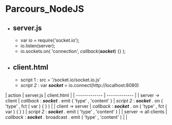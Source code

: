 # Parcours_NodeJS

* ## server.js
  * var io = require('socket.io');
  * io.listen(server);
  * io.sockets.on( 'connection', *callback*(*__socket__*) {} );

* ## client.html
  * script 1 : src = '/socket.io/socket.io.js'
  * *script 2* : var *__socket__* = io.connect(http://localhost:8080)  



| action  | server.js | client.html |
| ------------- | ------------- |
| server -> client  | *callback* : *__socket__* . emit ( 'type' , 'content' ) | *script 2* : *__socket__* . on ( 'type' , fct ( var ) { } ) |
| client -> server | *callback* : *__socket__* . on ( 'type' , fct ( var ) { } ) | *script 2* : *__socket__* . emit ( 'type' , 'content' ) |
| server -> all clients | *callback* : *__socket__* . broadcast . emit ( 'type' , 'content' ) |  |
